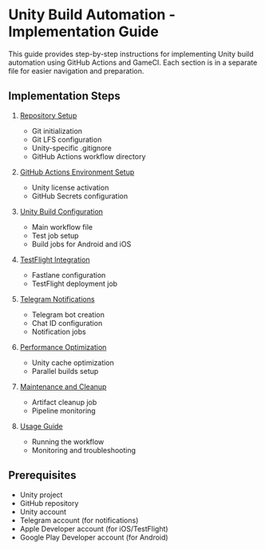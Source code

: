 # Unity Build Automation - Implementation Guide

This guide provides step-by-step instructions for implementing Unity build automation using GitHub Actions and GameCI. Each section is in a separate file for easier navigation and preparation.

## Implementation Steps

1. [Repository Setup](steps/01-repository-setup.md)
   - Git initialization
   - Git LFS configuration
   - Unity-specific .gitignore
   - GitHub Actions workflow directory

2. [GitHub Actions Environment Setup](steps/02-github-actions-setup.md)
   - Unity license activation
   - GitHub Secrets configuration

3. [Unity Build Configuration](steps/03-unity-build-configuration.md)
   - Main workflow file
   - Test job setup
   - Build jobs for Android and iOS

4. [TestFlight Integration](steps/04-testflight-integration.md)
   - Fastlane configuration
   - TestFlight deployment job

5. [Telegram Notifications](steps/05-telegram-notifications.md)
   - Telegram bot creation
   - Chat ID configuration
   - Notification jobs

6. [Performance Optimization](steps/06-performance-optimization.md)
   - Unity cache optimization
   - Parallel builds setup

7. [Maintenance and Cleanup](steps/07-maintenance-cleanup.md)
   - Artifact cleanup job
   - Pipeline monitoring

8. [Usage Guide](steps/08-usage-guide.md)
   - Running the workflow
   - Monitoring and troubleshooting

## Prerequisites

- Unity project
- GitHub repository
- Unity account
- Telegram account (for notifications)
- Apple Developer account (for iOS/TestFlight)
- Google Play Developer account (for Android) 
